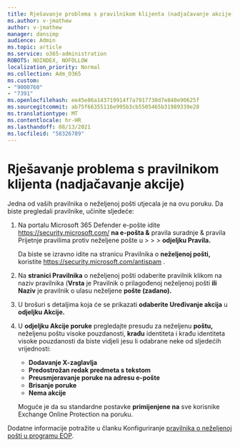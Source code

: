 ```yaml
---
title: Rješavanje problema s pravilnikom klijenta (nadjačavanje akcije)
ms.author: v-jmathew
author: v-jmathew
manager: dansimp
audience: Admin
ms.topic: article
ms.service: o365-administration
ROBOTS: NOINDEX, NOFOLLOW
localization_priority: Normal
ms.collection: Adm_O365
ms.custom:
- "9000760"
- "7391"
ms.openlocfilehash: ee45e86a143719914f7a7917730d7e840e90625f
ms.sourcegitcommit: ab75f66355116e995b3cb5505465b31989339e28
ms.translationtype: MT
ms.contentlocale: hr-HR
ms.lasthandoff: 08/13/2021
ms.locfileid: "58326789"
---
```

# <a name="fix-tenant-policy-action-override"></a>Rješavanje problema s pravilnikom klijenta (nadjačavanje akcije)

Jedna od vaših pravilnika o neželjenoj pošti utjecala je na ovu poruku. Da biste pregledali pravilnike, učinite sljedeće:

1. Na portalu Microsoft 365 Defender e-pošte idite <https://security.microsoft.com/> **na e-pošta &** pravila suradnje & pravila Prijetnje pravilima protiv neželjene pošte u \>  \>  \>  **odjeljku Pravila.**

   Da biste se izravno idite na stranicu Pravilnika o **neželjenoj pošti,** koristite <https://security.microsoft.com/antispam> .

2. Na **stranici Pravilnika** o neželjenoj pošti odaberite pravilnik klikom na naziv pravilnika (**Vrsta** je Pravilnik o prilagođenoj neželjenoj pošti **ili** **Naziv** je pravilnik o ulasu neželjene **pošte (zadano).**
3. U brošuri s detaljima koja će se prikazati **odaberite Uređivanje akcija** u **odjeljku Akcije.**
4. U **odjeljku Akcije poruke** pregledajte presudu za neželjenu  **poštu,** neželjenu poštu visoke pouzdanosti,  **krađu** identiteta i krađu identiteta visoke pouzdanosti da biste vidjeli jesu li odabrane neke od sljedećih vrijednosti:
   - **Dodavanje X-zaglavlja**
   - **Predostrožan redak predmeta s tekstom**
   - **Preusmjeravanje poruke na adresu e-pošte**
   - **Brisanje poruke**
   - **Nema akcije**

   Moguće je da su standardne postavke **primijenjene na** sve korisnike Exchange Online Protection na poruku.

Dodatne informacije potražite u članku Konfiguriranje [pravilnika o neželjenoj pošti u programu EOP](https://docs.microsoft.com/microsoft-365/security/office-365-security/configure-your-spam-filter-policies).
